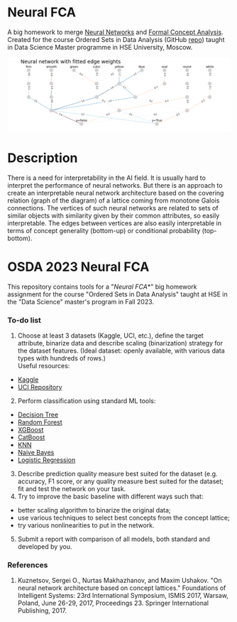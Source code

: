 # Neural FCA

A big homework to merge [Neural Networks](https://en.wikipedia.org/wiki/Artificial_neural_network)
and [Formal Concept Analysis](https://en.wikipedia.org/wiki/Formal_concept_analysis).
Created for the course Ordered Sets in Data Analysis (GitHub [repo](https://github.com/EgorDudyrev/OSDA_course))
taught in Data Science Master programme in HSE University, Moscow. 

![Example of a network build upon Fruits dataset](https://github.com/EgorDudyrev/OSDA_course/blob/Autumn_2022/neural_fca/fitted_network.png)

# Description
There is a need for interpretability in the AI field. It is usually hard to interpret the performance of neural networks. But there is an approach to create an interpretable neural network architecture based on the covering relation (graph of the diagram) of a lattice coming from monotone Galois connections. The vertices of such neural networks are related to sets of similar objects with similarity given by their common attributes, so easily interpretable. The edges between vertices are also easily interpretable in terms of concept generality (bottom-up) or conditional probability (top-bottom).


# OSDA 2023 Neural FCA

This repository contains tools for a "*Neural FCA**" big homework assignment for the course "Ordered Sets in Data Analysis" taught at HSE in the "Data Science" master's program in Fall 2023.


### To-do list

1. Choose at least 3 datasets (Kaggle, UCI, etc.), define the target attribute, binarize data and describe scaling (binarization) strategy for the dataset features.
(Ideal dataset: openly available, with various data types with hundreds of rows.)\
Useful resources:
* [Kaggle](https://www.kaggle.com/)
* [UCI Repository](https://archive.ics.uci.edu/datasets)
2. Perform classification using standard ML tools:
* [Decision Tree](https://scikit-learn.org/stable/modules/generated/sklearn.tree.DecisionTreeClassifier.html) 
* [Random Forest](https://scikit-learn.org/stable/modules/generated/sklearn.ensemble.RandomForestClassifier.html#sklearn.ensemble.RandomForestClassifier)
* [XGBoost](https://xgboost.readthedocs.io/en/latest/)
* [CatBoost](https://catboost.ai/)
* [KNN](https://scikit-learn.org/stable/modules/generated/sklearn.neighbors.KNeighborsClassifier.html)
* [Naive Bayes](https://scikit-learn.org/stable/modules/naive_bayes.html)
* [Logistic Regression](https://scikit-learn.org/stable/modules/generated/sklearn.linear_model.LogisticRegression.html#sklearn.linear_model.LogisticRegression)
3. Describe prediction quality measure best suited for the dataset (e.g. accuracy, F1 score, or any quality measure best suited for the dataset; fit and test the network on your task.
4. Try  to improve the basic baseline with different ways such that:
  - better scaling algorithm to binarize the original data;
  - use various techniques to select best concepts from the concept lattice;
  - try various nonlinearities to put in the network.
5.  Submit a report with comparison of all models, both standard and developed by you.

### References
1. Kuznetsov, Sergei O., Nurtas Makhazhanov, and Maxim Ushakov. "On neural network architecture based on concept lattices." Foundations of Intelligent Systems: 23rd International Symposium, ISMIS 2017, Warsaw, Poland, June 26-29, 2017, Proceedings 23. Springer International Publishing, 2017.
